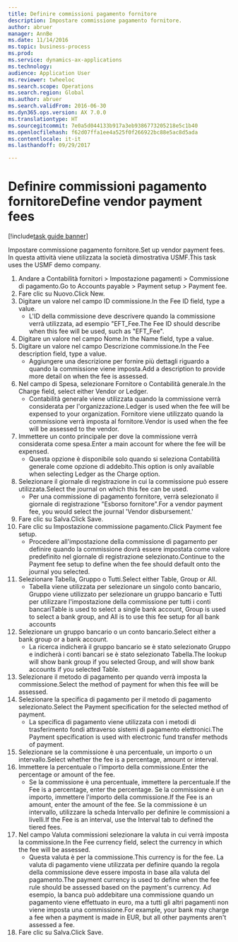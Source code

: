 ```yaml
--- 
title: Definire commissioni pagamento fornitore
description: Impostare commissione pagamento fornitore.
author: abruer
manager: AnnBe
ms.date: 11/14/2016
ms.topic: business-process
ms.prod: 
ms.service: dynamics-ax-applications
ms.technology: 
audience: Application User
ms.reviewer: twheeloc
ms.search.scope: Operations
ms.search.region: Global
ms.author: abruer
ms.search.validFrom: 2016-06-30
ms.dyn365.ops.version: AX 7.0.0
ms.translationtype: HT
ms.sourcegitcommit: 7e0a5d044133b917a3eb9386773205218e5c1b40
ms.openlocfilehash: f62d07ffa1ee4a525f0f266922bc88e5ac8d5ada
ms.contentlocale: it-it
ms.lasthandoff: 09/29/2017

---
```

# <a name="define-vendor-payment-fees"></a><span data-ttu-id="b802b-103">Definire commissioni pagamento fornitore</span><span class="sxs-lookup"><span data-stu-id="b802b-103">Define vendor payment fees</span></span>

[!include[task guide banner](../../includes/task-guide-banner.md)]

<span data-ttu-id="b802b-104">Impostare commissione pagamento fornitore.</span><span class="sxs-lookup"><span data-stu-id="b802b-104">Set up vendor payment fees.</span></span> <span data-ttu-id="b802b-105">In questa attività viene utilizzata la società dimostrativa USMF.</span><span class="sxs-lookup"><span data-stu-id="b802b-105">This task uses the USMF demo company.</span></span>

1. <span data-ttu-id="b802b-106">Andare a Contabilità fornitori > Impostazione pagamenti > Commissione di pagamento.</span><span class="sxs-lookup"><span data-stu-id="b802b-106">Go to Accounts payable > Payment setup > Payment fee.</span></span>
2. <span data-ttu-id="b802b-107">Fare clic su Nuovo.</span><span class="sxs-lookup"><span data-stu-id="b802b-107">Click New.</span></span>
3. <span data-ttu-id="b802b-108">Digitare un valore nel campo ID commissione.</span><span class="sxs-lookup"><span data-stu-id="b802b-108">In the Fee ID field, type a value.</span></span>
    * <span data-ttu-id="b802b-109">L'ID della commissione deve descrivere quando la commissione verrà utilizzata, ad esempio "EFT_Fee.</span><span class="sxs-lookup"><span data-stu-id="b802b-109">The Fee ID should describe when this fee will be used, such as "EFT_Fee".</span></span>  
4. <span data-ttu-id="b802b-110">Digitare un valore nel campo Nome.</span><span class="sxs-lookup"><span data-stu-id="b802b-110">In the Name field, type a value.</span></span>
5. <span data-ttu-id="b802b-111">Digitare un valore nel campo Descrizione commissione.</span><span class="sxs-lookup"><span data-stu-id="b802b-111">In the Fee description field, type a value.</span></span>
    * <span data-ttu-id="b802b-112">Aggiungere una descrizione per fornire più dettagli riguardo a quando la commissione viene imposta.</span><span class="sxs-lookup"><span data-stu-id="b802b-112">Add a description to provide more detail on when the fee is assessed.</span></span>  
6. <span data-ttu-id="b802b-113">Nel campo di Spesa, selezionare Fornitore o Contabilità generale.</span><span class="sxs-lookup"><span data-stu-id="b802b-113">In the Charge field, select either Vendor or Ledger.</span></span>
    * <span data-ttu-id="b802b-114">Contabilità generale viene utilizzata quando la commissione verrà considerata per l'organizzazione.</span><span class="sxs-lookup"><span data-stu-id="b802b-114">Ledger is used when the fee will be expensed to your organization.</span></span>  <span data-ttu-id="b802b-115">Fornitore viene utilizzato quando la commissione verrà imposta al fornitore.</span><span class="sxs-lookup"><span data-stu-id="b802b-115">Vendor is used when the fee will be assessed to the vendor.</span></span>  
7. <span data-ttu-id="b802b-116">Immettere un conto principale per dove la commissione verrà considerata come spesa.</span><span class="sxs-lookup"><span data-stu-id="b802b-116">Enter a main account for where the fee will be expensed.</span></span>
    * <span data-ttu-id="b802b-117">Questa opzione è disponibile solo quando si seleziona Contabilità generale come opzione di addebito.</span><span class="sxs-lookup"><span data-stu-id="b802b-117">This option is only available when selecting Ledger as the Charge option.</span></span>  
8. <span data-ttu-id="b802b-118">Selezionare il giornale di registrazione in cui la commissione può essere utilizzata.</span><span class="sxs-lookup"><span data-stu-id="b802b-118">Select the journal on which this fee can be used.</span></span> 
    * <span data-ttu-id="b802b-119">Per una commissione di pagamento fornitore, verrà selezionato il giornale di registrazione "Esborso fornitore".</span><span class="sxs-lookup"><span data-stu-id="b802b-119">For a vendor payment fee, you would select the journal 'Vendor disbursement.'</span></span>  
9. <span data-ttu-id="b802b-120">Fare clic su Salva.</span><span class="sxs-lookup"><span data-stu-id="b802b-120">Click Save.</span></span>
10. <span data-ttu-id="b802b-121">Fare clic su Impostazione commissione pagamento.</span><span class="sxs-lookup"><span data-stu-id="b802b-121">Click Payment fee setup.</span></span>
    * <span data-ttu-id="b802b-122">Procedere all'impostazione della commissione di pagamento per definire quando la commissione dovrà essere impostata come valore predefinito nel giornale di registrazione selezionato.</span><span class="sxs-lookup"><span data-stu-id="b802b-122">Continue to the Payment fee setup to define when the fee should default onto the journal you selected.</span></span>  
11. <span data-ttu-id="b802b-123">Selezionare Tabella, Gruppo o Tutti.</span><span class="sxs-lookup"><span data-stu-id="b802b-123">Select either Table, Group or All.</span></span>
    * <span data-ttu-id="b802b-124">Tabella viene utilizzata per selezionare un singolo conto bancario, Gruppo viene utilizzato per selezionare un gruppo bancario e Tutti per utilizzare l'impostazione della commissione per tutti i conti bancari</span><span class="sxs-lookup"><span data-stu-id="b802b-124">Table is used to select a single bank account, Group is used to select a bank group, and All is to use this fee setup for all bank accounts</span></span>  
12. <span data-ttu-id="b802b-125">Selezionare un gruppo bancario o un conto bancario.</span><span class="sxs-lookup"><span data-stu-id="b802b-125">Select either a bank group or a bank account.</span></span>
    * <span data-ttu-id="b802b-126">La ricerca indicherà il gruppo bancario se è stato selezionato Gruppo e indicherà i conti bancari se è stato selezionato Tabella.</span><span class="sxs-lookup"><span data-stu-id="b802b-126">The lookup will show bank group if you selected Group, and will show bank accounts if you selected Table.</span></span>  
13. <span data-ttu-id="b802b-127">Selezionare il metodo di pagamento per quando verrà imposta la commissione.</span><span class="sxs-lookup"><span data-stu-id="b802b-127">Select the method of payment for when this fee will be assessed.</span></span>
14. <span data-ttu-id="b802b-128">Selezionare la specifica di pagamento per il metodo di pagamento selezionato.</span><span class="sxs-lookup"><span data-stu-id="b802b-128">Select the Payment specification for the selected method of payment.</span></span>
    * <span data-ttu-id="b802b-129">La specifica di pagamento viene utilizzata con i metodi di trasferimento fondi attraverso sistemi di pagamento elettronici.</span><span class="sxs-lookup"><span data-stu-id="b802b-129">The Payment specification is used with electronic fund transfer methods of payment.</span></span>  
15. <span data-ttu-id="b802b-130">Selezionare se la commissione è una percentuale, un importo o un intervallo.</span><span class="sxs-lookup"><span data-stu-id="b802b-130">Select whether the fee is a percentage, amount or interval.</span></span>
16. <span data-ttu-id="b802b-131">Immettere la percentuale o l'importo della commissione.</span><span class="sxs-lookup"><span data-stu-id="b802b-131">Enter the percentage or amount of the fee.</span></span>
    * <span data-ttu-id="b802b-132">Se la commissione è una percentuale, immettere la percentuale.</span><span class="sxs-lookup"><span data-stu-id="b802b-132">If the Fee is a percentage, enter the percentage.</span></span> <span data-ttu-id="b802b-133">Se la commissione è un importo, immettere l'importo della commissione.</span><span class="sxs-lookup"><span data-stu-id="b802b-133">If the Fee is an amount, enter the amount of the fee.</span></span> <span data-ttu-id="b802b-134">Se la commissione è un intervallo, utilizzare la scheda Intervallo per definire le commissioni a livelli.</span><span class="sxs-lookup"><span data-stu-id="b802b-134">If the Fee is an interval, use the Interval tab to defined the tiered fees.</span></span>  
17. <span data-ttu-id="b802b-135">Nel campo Valuta commissioni selezionare la valuta in cui verrà imposta la commissione.</span><span class="sxs-lookup"><span data-stu-id="b802b-135">In the Fee currency field, select the currency in which the fee will be assessed.</span></span>
    * <span data-ttu-id="b802b-136">Questa valuta è per la commissione.</span><span class="sxs-lookup"><span data-stu-id="b802b-136">This currency is for the fee.</span></span> <span data-ttu-id="b802b-137">La valuta di pagamento viene utilizzata per definire quando la regola della commissione deve essere imposta in base alla valuta del pagamento.</span><span class="sxs-lookup"><span data-stu-id="b802b-137">The payment currency is used to define when the fee rule should be assessed based on the payment's currency.</span></span> <span data-ttu-id="b802b-138">Ad esempio, la banca può addebitare una commissione quando un pagamento viene effettuato in euro, ma a tutti gli altri pagamenti non viene imposta una commissione.</span><span class="sxs-lookup"><span data-stu-id="b802b-138">For example, your bank may charge a fee when a payment is made in EUR, but all other payments aren't assessed a fee.</span></span>  
18. <span data-ttu-id="b802b-139">Fare clic su Salva.</span><span class="sxs-lookup"><span data-stu-id="b802b-139">Click Save.</span></span>


